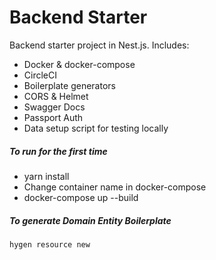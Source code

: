 # Backend Starter

Backend starter project in Nest.js.
Includes:

- Docker & docker-compose
- CircleCI
- Boilerplate generators
- CORS & Helmet
- Swagger Docs
- Passport Auth
- Data setup script for testing locally

##### To run for the first time

- yarn install
- Change container name in docker-compose
- docker-compose up --build

##### To generate Domain Entity Boilerplate

```
hygen resource new
```
